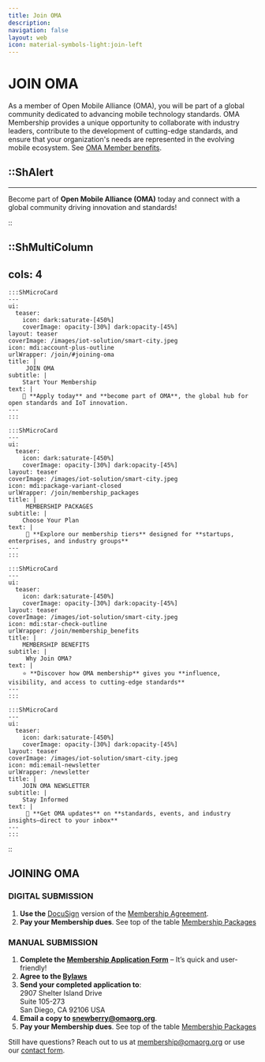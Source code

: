```yaml
---
title: Join OMA
description:
navigation: false
layout: web
icon: material-symbols-light:join-left
---
```

# JOIN OMA

As a member of Open Mobile Alliance (OMA), you will be part of a global community dedicated to advancing mobile technology standards. OMA Membership provides a unique opportunity to collaborate with industry leaders, contribute to the development of cutting-edge standards, and ensure that your organization's needs are represented in the evolving mobile ecosystem. See [OMA Member benefits](/join/membership_benefits).

::ShAlert
---

---
Become part of **Open Mobile Alliance (OMA)** today and connect with a global community driving innovation and standards!


::

::ShMultiColumn
---
cols: 4
---

    :::ShMicroCard
    ---
    ui:
      teaser:
        icon: dark:saturate-[450%]
        coverImage: opacity-[30%] dark:opacity-[45%]
    layout: teaser
    coverImage: /images/iot-solution/smart-city.jpeg
    icon: mdi:account-plus-outline
    urlWrapper: /join/#joining-oma
    title: |
         JOIN OMA
    subtitle: |
        Start Your Membership
    text: |
        📄 **Apply today** and **become part of OMA**, the global hub for open standards and IoT innovation.
    ---
    :::

    :::ShMicroCard
    ---
    ui:
      teaser:
        icon: dark:saturate-[450%]
        coverImage: opacity-[30%] dark:opacity-[45%]
    layout: teaser
    coverImage: /images/iot-solution/smart-city.jpeg
    icon: mdi:package-variant-closed
    urlWrapper: /join/membership_packages
    title: |
         MEMBERSHIP PACKAGES
    subtitle: |
        Choose Your Plan
    text: |
         💼 **Explore our membership tiers** designed for **startups, enterprises, and industry groups**
    ---
    :::

    :::ShMicroCard
    ---
    ui:
      teaser:
        icon: dark:saturate-[450%]
        coverImage: opacity-[30%] dark:opacity-[45%]
    layout: teaser
    coverImage: /images/iot-solution/smart-city.jpeg
    icon: mdi:star-check-outline
    urlWrapper: /join/membership_benefits
    title: |
        MEMBERSHIP BENEFITS 
    subtitle: |
         Why Join OMA?
    text: |
        ⭐ **Discover how OMA membership** gives you **influence, visibility, and access to cutting-edge standards**
    ---
    :::

    :::ShMicroCard
    ---
    ui:
      teaser:
        icon: dark:saturate-[450%]
        coverImage: opacity-[30%] dark:opacity-[45%]
    layout: teaser    
    coverImage: /images/iot-solution/smart-city.jpeg
    icon: mdi:email-newsletter
    urlWrapper: /newsletter
    title: |
        JOIN OMA NEWSLETTER 
    subtitle: |
        Stay Informed
    text: |
         📰 **Get OMA updates** on **standards, events, and industry insights—direct to your inbox**
    ---
    :::

::


## JOINING OMA

### DIGITAL SUBMISSION

1. **Use the** <a href="https://na4.docusign.net/Member/PowerFormSigning.aspx?PowerFormId=956b4ea3-2b31-4673-a94b-dfd025e147b9&env=na4&acct=5cb7d7a3-7be2-4e98-ae3c-bb2cc681bfd4&v=2" target="_blank">DocuSign</a> version of the <a href="https://www.openmobilealliance.org/documents/Website/Membership/OMA-Reference-2024-0001-General_Application.pdf" target="_blank">Membership Agreement</a>.
2.  **Pay your Membership dues**. See top of the table [Membership Packages](/join/membership_packages)

### MANUAL SUBMISSION

1. **Complete the <a href="https://www.openmobilealliance.org/documents/Website/Membership/OMA-Reference-2024-0001-General_Application.pdf" target="_blank">Membership Application Form**</a> – It’s quick and user-friendly!
2. **Agree to the <a href="https://www.openmobilealliance.org/documents/Website/Membership/OMA-Reference-2024-0002-Bylaws.pdf" target="_blank">Bylaws</a>**
3. **Send your completed application to**:  
2907 Shelter Island Drive  
Suite 105-273  
San Diego, CA 92106 USA
4. **Email a copy to <snewberry@omaorg.org>**.
5. **Pay your Membership dues**. See top of the table [Membership Packages](/join/membership_packages)



Still have questions? Reach out to us at <membership@omaorg.org> or use our [contact form](/contact-us#send-us-your-comments).


